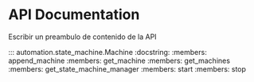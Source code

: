 # API Documentation

Escribir un preambulo de contenido de la API

::: automation.state_machine.Machine
    :docstring:
    :members: append_machine
    :members: get_machine
    :members: get_machines
    :members: get_state_machine_manager
    :members: start
    :members: stop